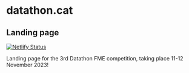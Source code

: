 # datathon.cat
## Landing page
[![Netlify Status](https://api.netlify.com/api/v1/badges/6b843ffe-a49f-4131-a7e2-9f21b4fdfd4f/deploy-status)](https://app.netlify.com/sites/datathon/deploys)

Landing page for the 3rd Datathon FME competition, taking place 11-12 November 2023!

